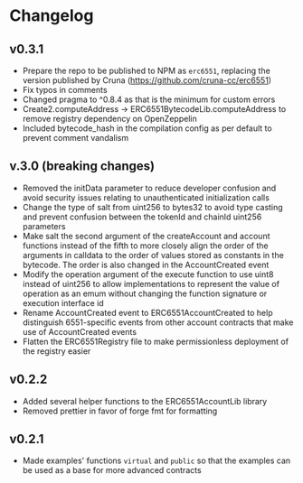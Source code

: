 # Changelog

## v0.3.1

- Prepare the repo to be published to NPM as `erc6551`, replacing the version published by Cruna (https://github.com/cruna-cc/erc6551)
- Fix typos in comments
- Changed pragma to ^0.8.4 as that is the minimum for custom errors
- Create2.computeAddress -> ERC6551BytecodeLib.computeAddress to remove registry dependency on OpenZeppelin
- Included bytecode_hash in the compilation config as per default to prevent comment vandalism

## v.3.0 (breaking changes)

- Removed the initData parameter to reduce developer confusion and avoid security issues relating to unauthenticated initialization calls
- Change the type of salt from uint256 to bytes32 to avoid type casting and prevent confusion between the tokenId and chainId uint256 parameters
- Make salt the second argument of the createAccount and account functions instead of the fifth to more closely align the order of the arguments in calldata to the order of values stored as constants in the bytecode. The order is also changed in the AccountCreated event
- Modify the operation argument of the execute function to use uint8 instead of uint256 to allow implementations to represent the value of operation as an emum without changing the function signature or execution interface id
- Rename AccountCreated event to ERC6551AccountCreated to help distinguish 6551-specific events from other account contracts that make use of AccountCreated events
- Flatten the ERC6551Registry file to make permissionless deployment of the registry easier

## v0.2.2

- Added several helper functions to the ERC6551AccountLib library
- Removed prettier in favor of forge fmt for formatting

## v0.2.1

- Made examples' functions `virtual` and `public` so that the examples can be used as a base for more advanced contracts

